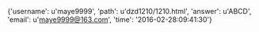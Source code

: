 {'username': u'maye9999', 'path': u'dzd1210/1210.html', 'answer': u'ABCD', 'email': u'maye9999@163.com', 'time': '2016-02-28:09:41:30'}